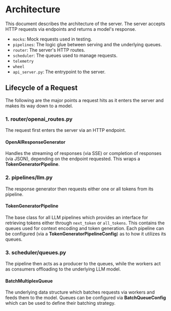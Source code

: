 # Architecture

This document describes the architecture of the server.  The server accepts HTTP
requests via endpoints and returns a model's response.

- `mocks`: Mock requests used in testing.
- `pipelines`: The logic glue between serving and the underlying queues.
- `router`: The server's HTTP routes.
- `scheduler`: The queues used to manage requests.
- `telemetry`
- `wheel`
- `api_server.py`: The entrypoint to the server.

## Lifecycle of a Request

The following are the major points a request hits as it enters the server and
makes its way down to a model.

### 1. router/openai_routes.py

The request first enters the server via an HTTP endpoint.

#### OpenAIResponseGenerator

Handles the streaming of responses (via SSE) or completion of responses (via
JSON), depending on the endpoint requested. This wraps a
**TokenGeneratorPipeline**.

### 2. pipelines/llm.py

The response generator then requests either one or all tokens from its pipeline.

#### TokenGeneratorPipeline

The base class for all LLM pipelines which provides an interface for retrieving
tokens either through `next_token` or `all_tokens`. This contains the queues
used for context encoding and token generation. Each pipeline can be configured
(via a **TokenGeneratorPipelineConfig**) as to how it utilizes its queues.

### 3. scheduler/queues.py

The pipeline then acts as a producer to the queues, while the workers act as
consumers offloading to the underlying LLM model.

#### BatchMultiplexQueue

The underlying data structure which batches requests via workers and feeds them
to the model. Queues can be configured via **BatchQueueConfig** which can be
used to define their batching strategy.
